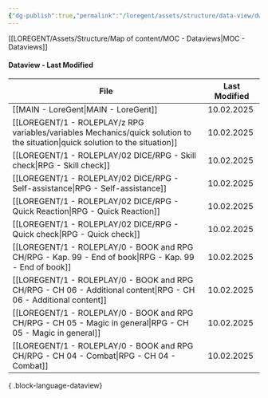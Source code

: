 ```yaml
---
{"dg-publish":true,"permalink":"/loregent/assets/structure/data-view/dw-last-modified/"}
---
```



[[LOREGENT/Assets/Structure/Map of content/MOC - Dataviews\|MOC - Dataviews]]

#### Dataview - Last Modified

| File                                                                                                                              | Last Modified |
| --------------------------------------------------------------------------------------------------------------------------------- | ------------- |
| [[MAIN - LoreGent\|MAIN - LoreGent]]                                                                                           | 10.02.2025    |
| [[LOREGENT/1 - ROLEPLAY/z RPG variables/variables Mechanics/quick solution to the situation\|quick solution to the situation]] | 10.02.2025    |
| [[LOREGENT/1 - ROLEPLAY/02 DICE/RPG - Skill check\|RPG - Skill check]]                                                         | 10.02.2025    |
| [[LOREGENT/1 - ROLEPLAY/02 DICE/RPG - Self-assistance\|RPG - Self-assistance]]                                                 | 10.02.2025    |
| [[LOREGENT/1 - ROLEPLAY/02 DICE/RPG - Quick Reaction\|RPG - Quick Reaction]]                                                   | 10.02.2025    |
| [[LOREGENT/1 - ROLEPLAY/02 DICE/RPG - Quick check\|RPG - Quick check]]                                                         | 10.02.2025    |
| [[LOREGENT/1 - ROLEPLAY/0 - BOOK and RPG CH/RPG - Kap. 99 - End of book\|RPG - Kap. 99 - End of book]]                         | 10.02.2025    |
| [[LOREGENT/1 - ROLEPLAY/0 - BOOK and RPG CH/RPG - CH 06 - Additional content\|RPG - CH 06 - Additional content]]               | 10.02.2025    |
| [[LOREGENT/1 - ROLEPLAY/0 - BOOK and RPG CH/RPG - CH 05 - Magic in general\|RPG - CH 05 - Magic in general]]                   | 10.02.2025    |
| [[LOREGENT/1 - ROLEPLAY/0 - BOOK and RPG CH/RPG - CH 04 - Combat\|RPG - CH 04 - Combat]]                                       | 10.02.2025    |

{ .block-language-dataview}